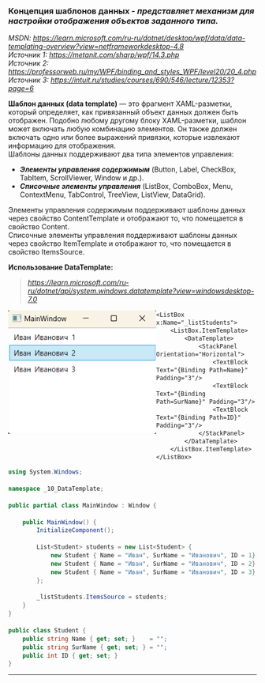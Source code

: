 ### Концепция шаблонов данных - *представляет механизм для настройки отображения объектов заданного типа.* 

*MSDN: https://learn.microsoft.com/ru-ru/dotnet/desktop/wpf/data/data-templating-overview?view=netframeworkdesktop-4.8* <br>
*Источник 1: https://metanit.com/sharp/wpf/14.3.php* <br>
*Источник 2: https://professorweb.ru/my/WPF/binding_and_styles_WPF/level20/20_4.php* <br>
*Источник 3: https://intuit.ru/studies/courses/690/546/lecture/12353?page=6* <br>

**Шаблон данных (data template)** — это фрагмент XAML-разметки, который определяет, как привязанный объект данных должен быть отображен. 
Подобно любому другому блоку XAML-разметки, шаблон может включать любую комбинацию элементов. Он также должен включать одно или более выражений привязки, которые извлекают информацию для отображения. <br>
Шаблоны данных поддерживают два типа элементов управления:
* ___Элементы управления содержимым___ (Button, Label, CheckBox, TabItem, ScrollViewer, Window и др.).
* ___Списочные элементы управления___ (ListBox, ComboBox, Menu, ContextMenu, TabControl, TreeView, ListView, DataGrid). <br>

Элементы управления содержимым поддерживают шаблоны данных через свойство ContentTemplate и отображают то, что помещается в свойство Content. <br>
Списочные элементы управления поддерживают шаблоны данных через свойство ItemTemplate и отображают то, что помещается в свойство ItemsSource. <br>

__Использование DataTemplate:__ <br>
> *https://learn.microsoft.com/ru-ru/dotnet/api/system.windows.datatemplate?view=windowsdesktop-7.0* <br>

<img src="img/Data1.png" align="left" alt="Пример работы данного кода" width="300" height="250">

~~~XAML
<ListBox x:Name="_listStudents">
    <ListBox.ItemTemplate>
        <DataTemplate>
            <StackPanel Orientation="Horizontal">
                <TextBlock Text="{Binding Path=Name}" Padding="3"/>
                <TextBlock Text="{Binding Path=SurName}" Padding="3"/>
                <TextBlock Text="{Binding Path=ID}" Padding="3"/>
            </StackPanel>
        </DataTemplate>
    </ListBox.ItemTemplate>
</ListBox>
~~~

~~~C#
using System.Windows;

namespace _10_DataTemplate;

public partial class MainWindow : Window {
    
    public MainWindow() {
        InitializeComponent();

        List<Student> students = new List<Student> {
            new Student { Name = "Иван", SurName = "Иванович", ID = 1},
            new Student { Name = "Иван", SurName = "Иванович", ID = 2},
            new Student { Name = "Иван", SurName = "Иванович", ID = 3}
        };

        _listStudents.ItemsSource = students;
    }
}

public class Student {
    public string Name { get; set; }    = "";
    public string SurName { get; set; } = "";
    public int ID { get; set; }
}
~~~
<hr>
